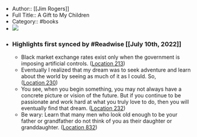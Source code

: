- Author:: [[Jim Rogers]]
- Full Title:: A Gift to My Children
- Category:: #books
- ![](https://images-na.ssl-images-amazon.com/images/I/51nbLmKcdnL._SL200_.jpg)
- ### Highlights first synced by #Readwise [[July 10th, 2022]]
    - Black market exchange rates exist only when the government is imposing artificial controls. ([Location 213](https://readwise.io/to_kindle?action=open&asin=B001NLL92I&location=213))
    - Eventually I realized that my dream was to seek adventure and learn about the world by seeing as much of it as I could. So, ([Location 230](https://readwise.io/to_kindle?action=open&asin=B001NLL92I&location=230))
    - You see, when you begin something, you may not always have a concrete picture or vision of the future. But if you continue to be passionate and work hard at what you truly love to do, then you will eventually find that dream. ([Location 232](https://readwise.io/to_kindle?action=open&asin=B001NLL92I&location=232))
    - Be wary: Learn that many men who look old enough to be your father or grandfather do not think of you as their daughter or granddaughter. ([Location 832](https://readwise.io/to_kindle?action=open&asin=B001NLL92I&location=832))
